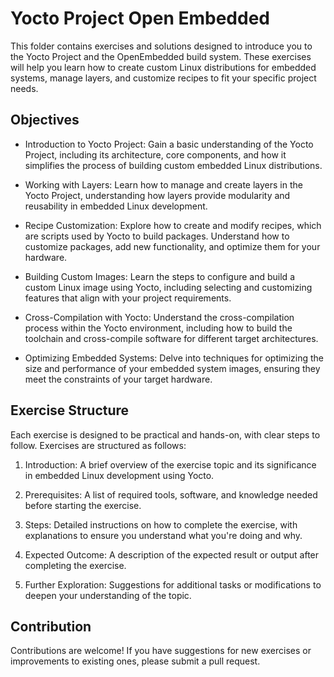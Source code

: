 # Yocto Project Open Embedded

This folder contains exercises and solutions designed to introduce you to the Yocto Project and the OpenEmbedded build system. These exercises will help you learn how to create custom Linux distributions for embedded systems, manage layers, and customize recipes to fit your specific project needs.

## Objectives

- Introduction to Yocto Project: Gain a basic understanding of the Yocto Project, including its architecture, core components, and how it simplifies the process of building custom embedded Linux distributions.

- Working with Layers: Learn how to manage and create layers in the Yocto Project, understanding how layers provide modularity and reusability in embedded Linux development.

- Recipe Customization: Explore how to create and modify recipes, which are scripts used by Yocto to build packages. Understand how to customize packages, add new functionality, and optimize them for your hardware.

- Building Custom Images: Learn the steps to configure and build a custom Linux image using Yocto, including selecting and customizing features that align with your project requirements.

- Cross-Compilation with Yocto: Understand the cross-compilation process within the Yocto environment, including how to build the toolchain and cross-compile software for different target architectures.

- Optimizing Embedded Systems: Delve into techniques for optimizing the size and performance of your embedded system images, ensuring they meet the constraints of your target hardware.

## Exercise Structure

Each exercise is designed to be practical and hands-on, with clear steps to follow. Exercises are structured as follows:

1. Introduction: A brief overview of the exercise topic and its significance in embedded Linux development using Yocto.
  
2. Prerequisites: A list of required tools, software, and knowledge needed before starting the exercise.
  
3. Steps: Detailed instructions on how to complete the exercise, with explanations to ensure you understand what you're doing and why.
  
4. Expected Outcome: A description of the expected result or output after completing the exercise.
  
5. Further Exploration: Suggestions for additional tasks or modifications to deepen your understanding of the topic.

## Contribution

Contributions are welcome! If you have suggestions for new exercises or improvements to existing ones, please submit a pull request.
